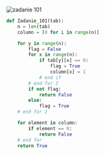 <picture>
  <source srcset="../../srt/zbior_zadan/101.png" media="(prefers-color-scheme: light)">
  <source srcset="../../srt/zbior_zadan/black_101.png" media="(prefers-color-scheme: dark)">
  <img src="../../srt/zbior_zadan/black_101.png" alt="zadanie 101">
</picture>

```python
def Zadanie_101(tab):
    n = len(tab)
    column = [0 for i in range(n)]

    for y in range(n):
        flag = False
        for x in range(n):
            if tab[y][x] == 0:
                flag = True
                column[x] = 1
            # end if
        # end for 2
        if not flag:
            return False
        else:
            flag = True
    # end for 1

    for element in column:
        if element == 0:
            return False
    # end for
    return True



```

